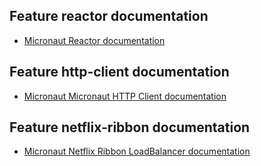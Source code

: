 ## Feature reactor documentation

- [Micronaut Reactor documentation](https://micronaut-projects.github.io/micronaut-reactor/snapshot/guide/index.html)

## Feature http-client documentation

- [Micronaut Micronaut HTTP Client documentation](https://docs.micronaut.io/latest/guide/index.html#httpClient)

## Feature netflix-ribbon documentation

- [Micronaut Netflix Ribbon LoadBalancer documentation](https://docs.micronaut.io/latest/guide/index.html#netflixRibbon)

